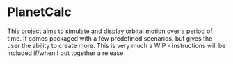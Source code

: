 # PlanetCalc

This project aims to simulate and display orbital motion over a period of time. It comes packaged with a few predefined scenarios, but gives the user the ability to create more. 
This is very much a WIP - instructions will be included if/when I put together a release.
